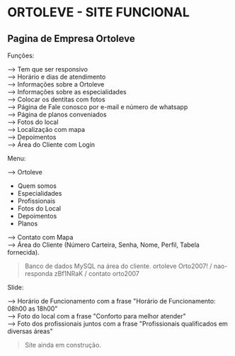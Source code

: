 # ORTOLEVE - SITE FUNCIONAL

## Pagina de Empresa Ortoleve  

Funções:  

--> Tem que ser responsivo  
--> Horário e dias de atendimento  
--> Informações sobre a Ortoleve  
--> Informações sobre as especialidades  
--> Colocar os dentitas com fotos  
--> Página de Fale conosco por e-mail e número de whatsapp  
--> Página de planos conveniados  
--> Fotos do local  
--> Localização com mapa    
--> Depoimentos  
--> Área do Cliente com Login  

Menu:  

--> Ortoleve  
- Quem somos
- Especialidades  
- Profissionais  
- Fotos do Local  
- Depoimentos  
- Planos  

--> Contato com Mapa  
--> Área do Cliente (Número Carteira, Senha, Nome, Perfil, Tabela fornecida).

> Banco de dados MySQL na área do cliente. ortoleve Orto2007! / nao-responda zBf1NRaK / contato orto2007

Slide:  

--> Horário de Funcionamento com a frase "Horário de Funcionamento: 08h00 as 18h00"  
--> Foto do local com a frase "Conforto para melhor atender"  
--> Foto dos profissionais juntos com a frase "Profissionais qualificados em diversas áreas"  

> Site ainda em construção.